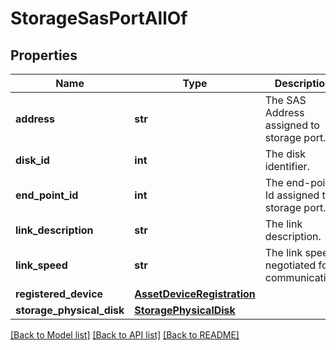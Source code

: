 # StorageSasPortAllOf

## Properties
Name | Type | Description | Notes
------------ | ------------- | ------------- | -------------
**address** | **str** | The SAS Address assigned to storage port.   | [optional] [readonly] 
**disk_id** | **int** | The disk identifier.   | [optional] [readonly] 
**end_point_id** | **int** | The end-point Id assigned to storage port.   | [optional] [readonly] 
**link_description** | **str** | The link description.   | [optional] [readonly] 
**link_speed** | **str** | The link speed negotiated for communication.    | [optional] [readonly] 
**registered_device** | [**AssetDeviceRegistration**](.md) |  | [optional] 
**storage_physical_disk** | [**StoragePhysicalDisk**](.md) |  | [optional] 

[[Back to Model list]](../README.md#documentation-for-models) [[Back to API list]](../README.md#documentation-for-api-endpoints) [[Back to README]](../README.md)


